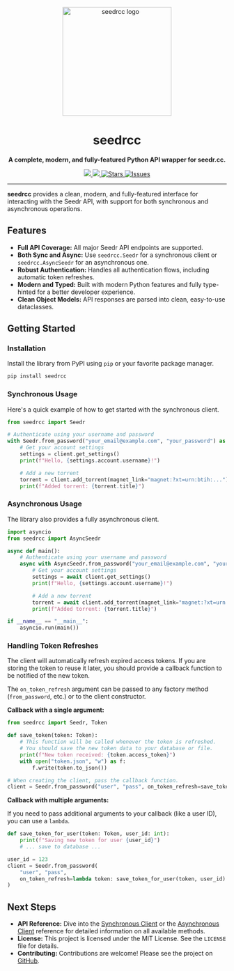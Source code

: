 <p align="center">
  <img src="images/seedrcc.png" width="250" alt="seedrcc logo">
</p>

<h1 align="center">seedrcc</h1>

<p align="center">
  <strong>A complete, modern, and fully-featured Python API wrapper for seedr.cc.</strong>
</p>

<p align="center">
<a href="https://pypi.org/project/seedrcc">
<img src='https://img.shields.io/pypi/v/seedrcc.svg'>
</a>
<a href="https://pepy.tech/project/seedrcc">
<img src='https://pepy.tech/badge/seedrcc'>
</a>
<a href="https://github.com/hemantapkh/seedrcc/stargazers">
<img src="https://img.shields.io/github/stars/hemantapkh/seedrcc" alt="Stars"/>
</a>
<a href="https://github.com/hemantapkh/seedrcc/issues">
<img src="https://img.shields.io/github/issues/hemantapkh/seedrcc" alt="Issues"/>
</a>
</p>

---

**seedrcc** provides a clean, modern, and fully-featured interface for interacting with the Seedr API, with support for both synchronous and asynchronous operations.

## Features

-   **Full API Coverage:** All major Seedr API endpoints are supported.
-   **Both Sync and Async:** Use `seedrcc.Seedr` for a synchronous client or `seedrcc.AsyncSeedr` for an asynchronous one.
-   **Robust Authentication:** Handles all authentication flows, including automatic token refreshes.
-   **Modern and Typed:** Built with modern Python features and fully type-hinted for a better developer experience.
-   **Clean Object Models:** API responses are parsed into clean, easy-to-use dataclasses.

## Getting Started

### Installation

Install the library from PyPI using `pip` or your favorite package manager.

```bash
pip install seedrcc
```

### Synchronous Usage

Here's a quick example of how to get started with the synchronous client.

```python
from seedrcc import Seedr

# Authenticate using your username and password
with Seedr.from_password("your_email@example.com", "your_password") as client:
    # Get your account settings
    settings = client.get_settings()
    print(f"Hello, {settings.account.username}!")

    # Add a new torrent
    torrent = client.add_torrent(magnet_link="magnet:?xt=urn:btih:...")
    print(f"Added torrent: {torrent.title}")
```

### Asynchronous Usage

The library also provides a fully asynchronous client.

```python
import asyncio
from seedrcc import AsyncSeedr

async def main():
    # Authenticate using your username and password
    async with AsyncSeedr.from_password("your_email@example.com", "your_password") as client:
        # Get your account settings
        settings = await client.get_settings()
        print(f"Hello, {settings.account.username}!")

        # Add a new torrent
        torrent = await client.add_torrent(magnet_link="magnet:?xt=urn:btih:...")
        print(f"Added torrent: {torrent.title}")

if __name__ == "__main__":
    asyncio.run(main())
```

### Handling Token Refreshes

The client will automatically refresh expired access tokens. If you are storing the token to reuse it later, you should provide a callback function to be notified of the new token.

The `on_token_refresh` argument can be passed to any factory method (`from_password`, etc.) or to the client constructor.

**Callback with a single argument:**

```python
from seedrcc import Seedr, Token

def save_token(token: Token):
    # This function will be called whenever the token is refreshed.
    # You should save the new token data to your database or file.
    print(f"New token received: {token.access_token}")
    with open("token.json", "w") as f:
        f.write(token.to_json())

# When creating the client, pass the callback function.
client = Seedr.from_password("user", "pass", on_token_refresh=save_token)
```

**Callback with multiple arguments:**

If you need to pass additional arguments to your callback (like a user ID), you can use a `lambda`.

```python
def save_token_for_user(token: Token, user_id: int):
    print(f"Saving new token for user {user_id}")
    # ... save to database ...

user_id = 123
client = Seedr.from_password(
    "user", "pass",
    on_token_refresh=lambda token: save_token_for_user(token, user_id)
)
```

## Next Steps

-   **API Reference:** Dive into the [Synchronous Client](sync_client.md) or the [Asynchronous Client](async_client.md) reference for detailed information on all available methods.
-   **License:** This project is licensed under the MIT License. See the `LICENSE` file for details.
-   **Contributing:** Contributions are welcome! Please see the project on [GitHub](https://github.com/hemantapkh/seedrcc).
